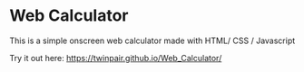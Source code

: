 # Web Calculator



This is a simple onscreen web calculator made with HTML/ CSS / Javascript


Try it out here: https://twinpair.github.io/Web_Calculator/

